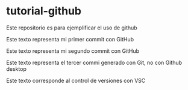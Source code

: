 # tutorial-github
Este repositorio es para ejemplificar el uso de github

Este texto representa mi primer commit con GitHub

Este texto representa mi segundo commit con GitHub

Este texto representa el tercer commi generado con Git, no con Github desktop

Este texto corresponde al control de versiones con VSC